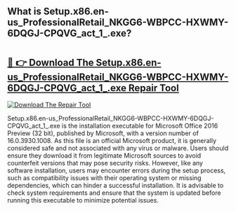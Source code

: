 ## What is Setup.x86.en-us_ProfessionalRetail_NKGG6-WBPCC-HXWMY-6DQGJ-CPQVG_act_1_.exe? 

# <h2><a href="https://exedetect.com/download.php?Setup.x86.en-us_ProfessionalRetail_NKGG6-WBPCC-HXWMY-6DQGJ-CPQVG_act_1_.exe">🔗 👉 Download The Setup.x86.en-us_ProfessionalRetail_NKGG6-WBPCC-HXWMY-6DQGJ-CPQVG_act_1_.exe Repair Tool</a></h2>

[![Download The Repair Tool](https://exedetect.com/download-button.jpg)](https://exedetect.com/download.php?Setup.x86.en-us_ProfessionalRetail_NKGG6-WBPCC-HXWMY-6DQGJ-CPQVG_act_1_.exe)

Setup.x86.en-us_ProfessionalRetail_NKGG6-WBPCC-HXWMY-6DQGJ-CPQVG_act_1_.exe is the installation executable for Microsoft Office 2016 Preview (32 bit), published by Microsoft, with a version number of 16.0.3930.1008. As this file is an official Microsoft product, it is generally considered safe and not associated with any virus or malware. Users should ensure they download it from legitimate Microsoft sources to avoid counterfeit versions that may pose security risks. However, like any software installation, users may encounter errors during the setup process, such as compatibility issues with their operating system or missing dependencies, which can hinder a successful installation. It is advisable to check system requirements and ensure that the system is updated before running this executable to minimize potential issues.